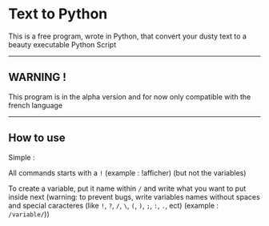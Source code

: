 # Text to Python

 This is a free program, wrote in Python, that convert your dusty text to a beauty executable Python Script

---

## **WARNING !**

 This program is in the alpha version and for now only compatible with the french language

---

## How to use

Simple :

All commands starts with a `!` (example : !afficher) (but not the variables)

To create a variable, put it name within `/` and write what you want to put inside next (warning: to prevent bugs, write variables names without spaces and special caracteres (like `!`, `?`, `/`, `\`, `(`, `)`, `;`, `:`, `.`, ect) (example : `/variable/`))
